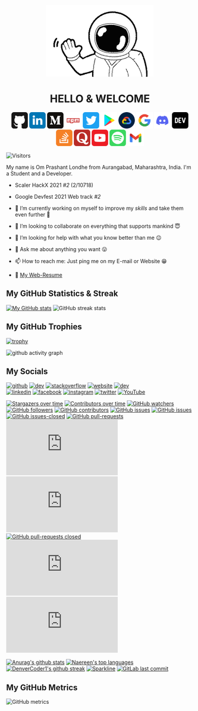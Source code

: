 <p align="center"><img src="/images/hi.gif" /></p>

<h1 align="center">
HELLO &amp; WELCOME
</h1>

<p align="center">
    <a href="https://github.com/Om-Londhe"><img src="/images/github.svg" width="44" height="44" /></a>
    <a href="https://www.linkedin.com/in/omlondhe"><img src="/images/linkedin.svg" width="44" height="44" /></a>
    <a href="https://medium.com/@oplondhe"><img src="/images/medium.svg" width="44" height="44" /></a>
    <a href="https://www.npmjs.com/~om-londhe"><img src="/images/npm.svg" width="44" height="44" /></a>
    <a href="https://twitter.com/OmLondhe2003"><img src="/images/twitter.svg" width="44" height="44" /></a>
    <a href="https://play.google.com/store/search?q=pub%3AOm%20Londhe&c=apps"><img src="/images/playstore.svg" width="44" height="44" /></a>
    <a href="https://www.cloudskillsboost.google/public_profiles/e2d9970c-0bf9-46d4-a8f5-2a2d1b46088c"><img src="/images/gcloud.png" width="44" height="44" /></a>
    <a href="https://g.dev/omlondhe"><img src="/images/google.svg" width="44" height="44" /></a>
    <a href="https://discord.com/channels/@me/914922032582504558"><img src="/images/discord.svg" width="44" height="44" /></a>
    <a href="https://dev.to/omlondhe"><img src="/images/dev.svg" width="44" height="44" /></a>
    <a href="https://stackoverflow.com/users/13173860/devom"><img src="/images/stackoverflow.svg" width="44" height="44" /></a>
    <a href="https://www.quora.com/profile/OmLondhe"><img src="/images/quora.svg" width="44" height="44" /></a>
    <a href="https://www.youtube.com/channel/UCnyll20S7UJkXWvG0lVCGTw"><img src="/images/youtube.svg" width="44" height="44" /></a>
    <a href="https://open.spotify.com/user/31qwx67gwp37qsik4j36s7xrna6m"><img src="/images/spotify.svg" width="44" height="44" /></a>
    <a href="mailto:oplondhe@gmail.com"><img src="/images/gmail.svg" width="44" height="44" /></a>
</p>

![Visitors](https://gpvc.arturio.dev/Om-Londhe)

My name is Om Prashant Londhe from Aurangabad, Maharashtra, India.
I'm a Student and a Developer.

- Scaler HackX 2021 _#2_ (2/10718)
- Google Devfest 2021 Web track _#2_

- 🔭 I’m currently working on myself to improve my _skills_ and take them even further 🚀
- 👯 I’m looking to collaborate on everything that supports mankind 😇
- 🤔 I’m looking for help with what you know better than me 😉
- 💬 Ask me about anything you want 😛
- 📫 How to reach me: Just ping me on my E-mail or Website 😁
- 📇 [My Web-Resume](https://Om-Londhe.github.io/Web-Resume/)

<!--![GitHub Activity Graph](https://activity-graph.herokuapp.com/graph?username=DevOM3)-->

## My GitHub Statistics & Streak

[![My GitHub stats](https://github-readme-stats.vercel.app/api?username=Om-Londhe&show_icons=true&theme=highcontrast)](https://github.com/Om-Londhe) ![GitHub streak stats](https://github-readme-streak-stats.herokuapp.com/?user=Om-Londhe&theme=highcontrast)

## My GitHub Trophies

[![trophy](https://github-profile-trophy.vercel.app/?username=Om-Londhe&row=2&column=4&theme=juicyfresh&no-bg=true)](https://github.com/ryo-ma/github-profile-trophy)

![github activity graph](https://activity-graph.herokuapp.com/graph?username=Om-Londhe&theme=dracula&layout=compact&title_color=FF69B4&hide_border=true&area=true)

<!--## [![Top Langs](https://github-readme-stats.vercel.app/api/top-langs/?username=DevOM3&layout=compact&langs_count=8&show_icons=true&theme=highcontrast)](https://github.com/DevOM3)-->

## My Socials

[<img src='https://cdn.jsdelivr.net/npm/simple-icons@3.0.1/icons/github.svg' alt='github' height='40'>](https://github.com/Om-Londhe) [<img src='https://cdn.jsdelivr.net/npm/simple-icons@3.0.1/icons/dev-dot-to.svg' alt='dev' height='40'>](https://dev.to/devom3) [<img src='https://cdn.jsdelivr.net/npm/simple-icons@3.0.1/icons/stackoverflow.svg' alt='stackoverflow' height='40'>](https://stackoverflow.com/users/13173860) [<img src='https://cdn.jsdelivr.net/npm/simple-icons@3.0.1/icons/icloud.svg' alt='website' height='40'>](https://devom-next.vercel.app) [<img src='https://cdn.jsdelivr.net/npm/simple-icons@3.0.1/icons/hashnode.svg' alt='dev' height='40'>](devom3)  
[<img src='https://cdn.jsdelivr.net/npm/simple-icons@3.0.1/icons/linkedin.svg' alt='linkedin' height='40'>](https://www.linkedin.com/in/omlondhe/) [<img src='https://cdn.jsdelivr.net/npm/simple-icons@3.0.1/icons/facebook.svg' alt='facebook' height='40'>](https://www.facebook.com/om.londhe.332) [<img src='https://cdn.jsdelivr.net/npm/simple-icons@3.0.1/icons/instagram.svg' alt='instagram' height='40'>](https://www.instagram.com/theomlondhe/) [<img src='https://cdn.jsdelivr.net/npm/simple-icons@3.0.1/icons/twitter.svg' alt='twitter' height='40'>](https://twitter.com/OmLondhe2003) [<img src='https://cdn.jsdelivr.net/npm/simple-icons@3.0.1/icons/youtube.svg' alt='YouTube' height='40'>](https://www.youtube.com/channel/UC37r_ioco3IGWroy2ZYAj-g)

[![Stargazers over time](https://starchart.cc/Naereen/badges.svg)](https://starchart.cc/Naereen/badges)
[![Contributors over time](https://contributor-graph-api.apiseven.com/contributors-svg?chart=contributorOverTime&repo=Naereen/badges)](https://www.apiseven.com/en/contributor-graph?chart=contributorOverTime&repo=Naereen/badges)
[![GitHub watchers](https://badgen.net/github/watchers/Naereen/Strapdown.js/)](https://GitHub.com/Naereen/StrapDown.js/watchers/)
[![GitHub followers](https://img.shields.io/github/followers/Naereen.svg?style=social&label=Follow&maxAge=2592000)](https://github.com/Naereen?tab=followers)
[![GitHub contributors](https://img.shields.io/github/contributors/Naereen/badges.svg)](https://GitHub.com/Naereen/badges/graphs/contributors/)
[![GitHub issues](https://img.shields.io/github/issues/Naereen/StrapDown.js.svg)](https://GitHub.com/Naereen/StrapDown.js/issues/)
[![GitHub issues](https://img.shields.io/github/issues/Naereen/StrapDown.js.svg)](https://GitHub.com/Naereen/StrapDown.js/issues/)
[![GitHub issues-closed](https://img.shields.io/github/issues-closed/Naereen/StrapDown.js.svg)](https://GitHub.com/Naereen/StrapDown.js/issues?q=is%3Aissue+is%3Aclosed)
[![GitHub pull-requests](https://img.shields.io/github/issues-pr/Naereen/StrapDown.js.svg)](https://GitHub.com/Naereen/StrapDown.js/pull/)
[![GitHub total-pull-requests](https://badgen.net/github/prs/Naereen/Strapdown.js)](https://GitHub.com/Naereen/StrapDown.js/pull/)
[![GitHub open-pull-requests](https://badgen.net/github/open-prs/Naereen/Strapdown.js)](https://github.com/Naereen/StrapDown.js/pulls?q=is%3Aopen)
[![GitHub pull-requests closed](https://img.shields.io/github/issues-pr-closed/Naereen/StrapDown.js.svg)](https://GitHub.com/Naereen/StrapDown.js/pull/)
[![GitHub pull-requests closed](https://badgen.net/github/closed-prs/Naereen/Strapdown.js)](https://github.com/Naereen/StrapDown.js/pulls?q=is%3Aclosed)
[![GitHub pull-requests merged](https://badgen.net/github/merged-prs/Naereen/Strapdown.js)](https://github.com/Naereen/StrapDown.js/pulls?q=is%3Amerged)

[![Anurag's github stats](https://github-readme-stats.vercel.app/api?username=Naereen&theme=blue-green)](https://github.com/anuraghazra/github-readme-stats)
[![Naereen's top languages](https://github-readme-stats.vercel.app/api/top-langs/?username=Naereen&theme=blue-green)](https://github.com/anuraghazra/github-readme-stats)
[![DenverCoder1's github streak](https://github-readme-streak-stats.herokuapp.com/?user=Naereen&theme=blue-green)](https://github.com/DenverCoder1/github-readme-streak-stats)
[![Sparkline](https://stars.medv.io/Naereen/badges.svg)](https://stars.medv.io/Naereen/badges)
[![GitLab last commit](https://badgen.net/gitlab/last-commit/NickBusey/HomelabOS/)](https://gitlab.com/NickBusey/HomelabOS/-/commits)

## My GitHub Metrics

![GitHub metrics](https://metrics.lecoq.io/Om-Londhe)

<!--
**Om-Londhe/Om-Londhe** is a ✨ _special_ ✨ repository because its `README.md` (this file) appears on your GitHub profile.

Here are some ideas to get you started:

- 🔭 I’m currently working on ...
- 🌱 I’m currently learning ...
- 👯 I’m looking to collaborate on ...
- 🤔 I’m looking for help with ...
- 💬 Ask me about ...
- 📫 How to reach me: ...
- 😄 Pronouns: ...
- ⚡ Fun fact: ...
-->
